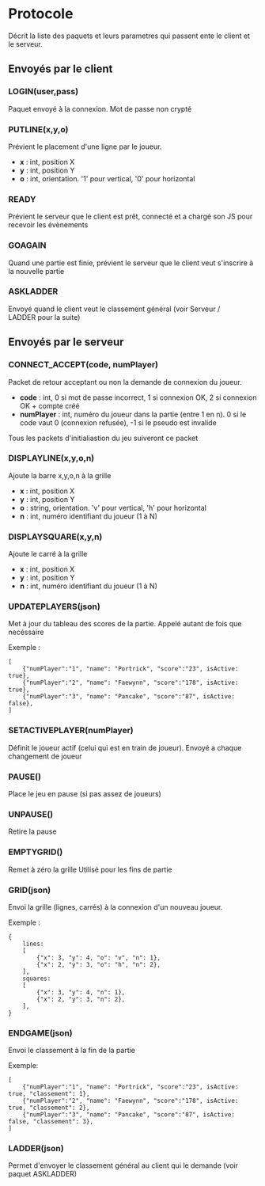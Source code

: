 # Protocole

Décrit la liste des paquets et leurs parametres qui passent ente le client et le serveur.

## Envoyés par le client

### LOGIN(user,pass)
Paquet envoyé à la connexion. Mot de passe non crypté

### PUTLINE(x,y,o)
Prévient le placement d'une ligne par le joueur.
- **x** : int, position X
- **y** : int, position Y
- **o** : int, orientation. '1' pour vertical, '0' pour horizontal

### READY
Prévient le serveur que le client est prêt, connecté et a chargé son JS pour recevoir les évènements

### GOAGAIN
Quand une partie est finie, prévient le serveur que le client veut s'inscrire à la nouvelle partie

### ASKLADDER
Envoyé quand le client veut le classement général (voir Serveur / LADDER pour la suite)

## Envoyés par le serveur

### CONNECT_ACCEPT(code, numPlayer)
Packet de retour acceptant ou non la demande de connexion du joueur.

- **code** : int, 0 si mot de passe incorrect, 1 si connexion OK, 2 si connexion OK + compte créé
- **numPlayer** : int, numéro du joueur dans la partie (entre 1 en n). 0 si le code vaut 0 (connexion refusée), -1 si le pseudo est invalide

Tous les packets d'initialiastion du jeu suiveront ce packet

### DISPLAYLINE(x,y,o,n)
Ajoute la barre x,y,o,n à la grille

- **x** : int, position X
- **y** : int, position Y
- **o** : string, orientation. 'v' pour vertical, 'h' pour horizontal
- **n** : int, numéro identifiant du joueur (1 à N)

### DISPLAYSQUARE(x,y,n)
Ajoute le carré à la grille

- **x** : int, position X
- **y** : int, position Y
- **n** : int, numéro identifiant du joueur (1 à N)

### UPDATEPLAYERS(json)
Met à jour du tableau des scores de la partie.
Appelé autant de fois que necéssaire

Exemple :
```
[
    {"numPlayer":"1", "name": "Portrick", "score":"23", isActive: true},
    {"numPlayer":"2", "name": "Faewynn", "score":"178", isActive: true},
    {"numPlayer":"3", "name": "Pancake", "score":"87", isActive: false},
]
```

### SETACTIVEPLAYER(numPlayer)
Définit le joueur actif (celui qui est en train de joueur). Envoyé a chaque changement de joueur

### PAUSE()
Place le jeu en pause (si pas assez de joueurs)

### UNPAUSE()
Retire la pause

### EMPTYGRID()

Remet à zéro la grille
Utilisé pour les fins de partie

### GRID(json)

Envoi la grille (lignes, carrés) à la connexion d'un nouveau joueur.

Exemple :
```
{
    lines:
    [
        {"x": 3, "y": 4, "o": "v", "n": 1},
        {"x": 2, "y": 3, "o": "h", "n": 2},
    ],
    squares:
    [
        {"x": 3, "y": 4, "n": 1},
        {"x": 2, "y": 3, "n": 2},
    ],
}
```

### ENDGAME(json)

Envoi le classement à la fin de la partie

Exemple:
```
[
    {"numPlayer":"1", "name": "Portrick", "score":"23", isActive: true, "classement": 1},
    {"numPlayer":"2", "name": "Faewynn", "score":"178", isActive: true, "classement": 2},
    {"numPlayer":"3", "name": "Pancake", "score":"87", isActive: false, "classement": 3},
]
```

### LADDER(json)

Permet d'envoyer le classement général au client qui le demande (voir paquet ASKLADDER)
